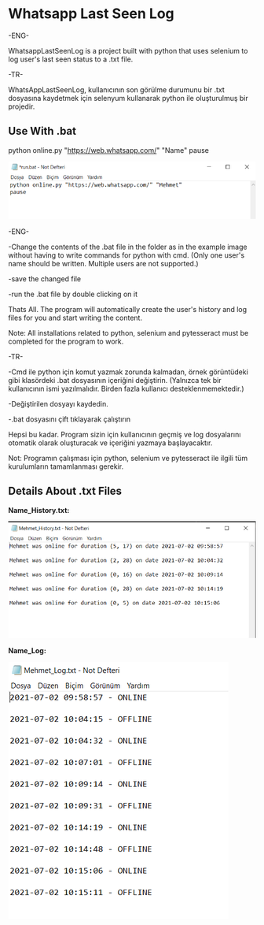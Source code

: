 # Whatsapp Last Seen Log

-ENG- 

WhatsappLastSeenLog is a project built with python that uses selenium to log user's last seen status to a .txt file.

-TR-
 
WhatsAppLastSeenLog, kullanıcının son görülme durumunu bir .txt dosyasına kaydetmek için selenyum kullanarak python ile oluşturulmuş bir projedir.

## Use With .bat
python online.py "https://web.whatsapp.com/" "Name"
pause

![img](images/example1.png)

-ENG- 

-Change the contents of the .bat file in the folder as in the example image without having to write commands for python with cmd.
(Only one user's name should be written. Multiple users are not supported.)

-save the changed file

-run the .bat file by double clicking on it

Thats All. The program will automatically create the user's history and log files for you and start writing the content.

Note: All installations related to python, selenium and pytesseract must be completed for the program to work.



-TR-  

-Cmd ile python için komut yazmak zorunda kalmadan, örnek görüntüdeki gibi klasördeki .bat dosyasının içeriğini değiştirin. 
(Yalnızca tek bir kullanıcının ismi yazılmalıdır. Birden fazla kullanıcı desteklenmemektedir.)

-Değiştirilen dosyayı kaydedin.

-.bat dosyasını çift tıklayarak çalıştırın

Hepsi bu kadar. Program sizin için kullanıcının geçmiş ve log dosyalarını otomatik olarak oluşturacak ve içeriğini yazmaya başlayacaktır.

Not: Programın çalışması için python, selenium ve pytesseract ile ilgili tüm kurulumların tamamlanması gerekir.

## Details About .txt Files

**Name_History.txt:**

![img](images/example2.png)

**Name_Log:**

![img](images/example3.png)